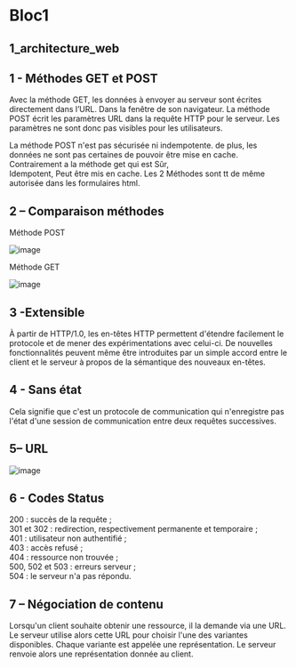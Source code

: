 # Bloc1
## 1_architecture_web

## 1 - Méthodes GET et POST

Avec la méthode GET, les données à envoyer au serveur sont écrites directement dans l’URL. Dans la fenêtre de son navigateur.
La méthode POST écrit les paramètres URL dans la requête HTTP pour le serveur. Les paramètres ne sont donc pas visibles pour les utilisateurs.

La méthode POST n'est pas sécurisée ni indempotente. de plus, les données ne sont pas certaines de pouvoir être mise en cache. Contrairement a la méthode get qui est Sûr, 	
Idempotent, Peut être mis en cache. Les 2 Méthodes sont tt de même autorisée  dans les formulaires html.

## 2 – Comparaison méthodes
Méthode POST

![image](https://github.com/user-attachments/assets/b68b98d6-5dab-452f-9dac-6c65a031e074)                        


Méthode GET

![image](https://github.com/user-attachments/assets/d29f14ba-d65c-421e-b77f-83836ffa644a)


## 3 -Extensible

À partir de HTTP/1.0, les en-têtes HTTP permettent d'étendre facilement le protocole et de mener des expérimentations avec celui-ci. De nouvelles fonctionnalités peuvent même être introduites par un simple accord entre le client et le serveur à propos de la sémantique des nouveaux en-têtes.

## 4 - Sans état

Cela signifie que c'est un protocole de communication qui n'enregistre pas l'état d'une session de communication entre deux requêtes successives.

## 5– URL

![image](https://github.com/user-attachments/assets/7bc44a52-2068-4138-b236-1393d2cff7e5)

## 6 - Codes Status

200 : succès de la requête ;  <br>
301 et 302 : redirection, respectivement permanente et temporaire ; <br>
401 : utilisateur non authentifié ; <br>
403 : accès refusé ; <br>
404 : ressource non trouvée ; <br>
500, 502 et 503 : erreurs serveur ; <br>
504 : le serveur n'a pas répondu.

## 7 – Négociation de contenu
Lorsqu'un client souhaite obtenir une ressource, il la demande via une URL. Le serveur utilise alors cette URL pour choisir l'une des variantes disponibles. Chaque variante est appelée une représentation. Le serveur renvoie alors une représentation donnée au client.


